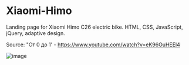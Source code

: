 # Xiaomi-Himo

Landing page for Xiaomi Himo C26 electric bike. HTML, CSS, JavaScript, jQuery, adaptive design.

Source: "От 0 до 1' - https://www.youtube.com/watch?v=eK96OuHEEl4

![image](https://user-images.githubusercontent.com/92364394/218473758-b4da0bce-b649-41b7-8c93-14bc7b0968e7.png)



